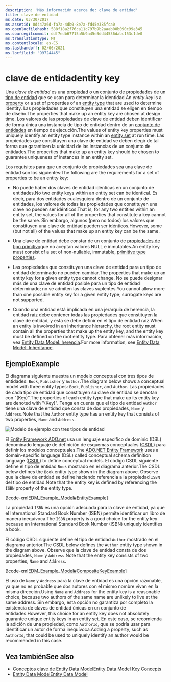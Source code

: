 ```yaml
---
description: 'Más información acerca de: clave de entidad'
title: clave de entidad
ms.date: 03/30/2017
ms.assetid: 0d447a6d-fa7a-4db0-8e7a-fd45e385fca0
ms.openlocfilehash: 588f18a2f76ca11c797b9b2aaab00b090c99e345
ms.sourcegitcommit: ddf7edb67715a5b9a45e3dd44536dabc153c1de0
ms.translationtype: MT
ms.contentlocale: es-ES
ms.lasthandoff: 02/06/2021
ms.locfileid: "99724445"
---
```

# <a name="entity-key"></a><span data-ttu-id="d8b3c-103">clave de entidad</span><span class="sxs-lookup"><span data-stu-id="d8b3c-103">entity key</span></span>

<span data-ttu-id="d8b3c-104">Una *clave de entidad* es una [propiedad](property.md) o un conjunto de propiedades de un [tipo de entidad](entity-type.md) que se usan para determinar la identidad.</span><span class="sxs-lookup"><span data-stu-id="d8b3c-104">An *entity key* is a [property](property.md) or a set of properties of an [entity type](entity-type.md) that are used to determine identity.</span></span> <span data-ttu-id="d8b3c-105">Las propiedades que constituyen una entidad se eligen en tiempo de diseño.</span><span class="sxs-lookup"><span data-stu-id="d8b3c-105">The properties that make up an entity key are chosen at design time.</span></span> <span data-ttu-id="d8b3c-106">Los valores de las propiedades de clave de entidad deben identificar de forma única una instancia de tipo de entidad dentro de un [conjunto de entidades](entity-set.md) en tiempo de ejecución.</span><span class="sxs-lookup"><span data-stu-id="d8b3c-106">The values of entity key properties must uniquely identify an entity type instance within an [entity set](entity-set.md) at run time.</span></span> <span data-ttu-id="d8b3c-107">Las propiedades que constituyen una clave de entidad se deben elegir de tal forma que garanticen la unicidad de las instancias de un conjunto de entidades.</span><span class="sxs-lookup"><span data-stu-id="d8b3c-107">The properties that make up an entity key should be chosen to guarantee uniqueness of instances in an entity set.</span></span>  
  
 <span data-ttu-id="d8b3c-108">Los requisitos para que un conjunto de propiedades sea una clave de entidad son los siguientes:</span><span class="sxs-lookup"><span data-stu-id="d8b3c-108">The following are the requirements for a set of properties to be an entity key:</span></span>  
  
- <span data-ttu-id="d8b3c-109">No puede haber dos claves de entidad idénticas en un conjunto de entidades.</span><span class="sxs-lookup"><span data-stu-id="d8b3c-109">No two entity keys within an entity set can be identical.</span></span> <span data-ttu-id="d8b3c-110">Es decir, para dos entidades cualesquiera dentro de un conjunto de entidades, los valores de todas las propiedades que constituyen una clave no pueden ser idénticos.</span><span class="sxs-lookup"><span data-stu-id="d8b3c-110">That is, for any two entities within an entity set, the values for all of the properties that constitute a key cannot be the same.</span></span> <span data-ttu-id="d8b3c-111">Sin embargo, algunos (pero no todos) los valores que constituyen una clave de entidad pueden ser idénticos.</span><span class="sxs-lookup"><span data-stu-id="d8b3c-111">However, some (but not all) of the values that make up an entity key can be the same.</span></span>  
  
- <span data-ttu-id="d8b3c-112">Una clave de entidad debe constar de un conjunto de [propiedades de tipo primitivo](entity-data-model-primitive-data-types.md)que no aceptan valores NULL e inmutables.</span><span class="sxs-lookup"><span data-stu-id="d8b3c-112">An entity key must consist of a set of non-nullable, immutable, [primitive type properties](entity-data-model-primitive-data-types.md).</span></span>  
  
- <span data-ttu-id="d8b3c-113">Las propiedades que constituyen una clave de entidad para un tipo de entidad determinado no pueden cambiar.</span><span class="sxs-lookup"><span data-stu-id="d8b3c-113">The properties that make up an entity key for a given entity type cannot change.</span></span> <span data-ttu-id="d8b3c-114">No se puede designar más de una clave de entidad posible para un tipo de entidad determinado; no se admiten las claves suplentes.</span><span class="sxs-lookup"><span data-stu-id="d8b3c-114">You cannot allow more than one possible entity key for a given entity type; surrogate keys are not supported.</span></span>  
  
- <span data-ttu-id="d8b3c-115">Cuando una entidad está implicada en una jerarquía de herencia, la entidad raíz debe contener todas las propiedades que constituyen la clave de entidad, y esta se debe definir en el tipo de entidad raíz.</span><span class="sxs-lookup"><span data-stu-id="d8b3c-115">When an entity is involved in an inheritance hierarchy, the root entity must contain all the properties that make up the entity key, and the entity key must be defined on the root entity type.</span></span> <span data-ttu-id="d8b3c-116">Para obtener más información, vea [Entity Data Model: herencia](entity-data-model-inheritance.md).</span><span class="sxs-lookup"><span data-stu-id="d8b3c-116">For more information, see [Entity Data Model: Inheritance](entity-data-model-inheritance.md).</span></span>  
  
## <a name="example"></a><span data-ttu-id="d8b3c-117">Ejemplo</span><span class="sxs-lookup"><span data-stu-id="d8b3c-117">Example</span></span>  

 <span data-ttu-id="d8b3c-118">El diagrama siguiente muestra un modelo conceptual con tres tipos de entidades: `Book`, `Publisher` y `Author`.</span><span class="sxs-lookup"><span data-stu-id="d8b3c-118">The diagram below shows a conceptual model with three entity types: `Book`, `Publisher`, and `Author`.</span></span> <span data-ttu-id="d8b3c-119">Las propiedades de cada tipo de entidad que constituyen su clave de entidad se denotan con "(Key)".</span><span class="sxs-lookup"><span data-stu-id="d8b3c-119">The properties of each entity type that make up its entity key are denoted with "(Key)".</span></span> <span data-ttu-id="d8b3c-120">Tenga en cuenta que el tipo de entidad `Author` tiene una clave de entidad que consta de dos propiedades, `Name` y `Address`.</span><span class="sxs-lookup"><span data-stu-id="d8b3c-120">Note that the `Author` entity type has an entity key that consists of two properties, `Name` and `Address`.</span></span>  
  
 ![Modelo de ejemplo con tres tipos de entidad](./media/entity-key/example-model-three-entity-types.gif)  
  
 <span data-ttu-id="d8b3c-122">El [Entity Framework ADO.net](./ef/index.md) usa un lenguaje específico de dominio (DSL) denominado lenguaje de definición de esquemas conceptuales ([CSDL](/ef/ef6/modeling/designer/advanced/edmx/csdl-spec)) para definir los modelos conceptuales.</span><span class="sxs-lookup"><span data-stu-id="d8b3c-122">The [ADO.NET Entity Framework](./ef/index.md) uses a domain-specific language (DSL) called conceptual schema definition language ([CSDL](/ef/ef6/modeling/designer/advanced/edmx/csdl-spec)) to define conceptual models.</span></span> <span data-ttu-id="d8b3c-123">El código CSDL siguiente define el tipo de entidad `Book` mostrado en el diagrama anterior.</span><span class="sxs-lookup"><span data-stu-id="d8b3c-123">The CSDL below defines the `Book` entity type shown in the diagram above.</span></span> <span data-ttu-id="d8b3c-124">Observe que la clave de entidad se define haciendo referencia a la propiedad `ISBN` del tipo de entidad.</span><span class="sxs-lookup"><span data-stu-id="d8b3c-124">Note that the entity key is defined by referencing the `ISBN` property of the entity type.</span></span>  
  
 [!code-xml[EDM_Example_Model#EntityExample](../../../../samples/snippets/xml/VS_Snippets_Data/edm_example_model/xml/books.edmx#entityexample)]  
  
 <span data-ttu-id="d8b3c-125">La propiedad `ISBN` es una opción adecuada para la clave de entidad, ya que el International Standard Book Number (ISBN) permite identificar un libro de manera inequívoca.</span><span class="sxs-lookup"><span data-stu-id="d8b3c-125">The `ISBN` property is a good choice for the entity key because an International Standard Book Number (ISBN) uniquely identifies a book.</span></span>  
  
 <span data-ttu-id="d8b3c-126">El código CSDL siguiente define el tipo de entidad `Author` mostrado en el diagrama anterior.</span><span class="sxs-lookup"><span data-stu-id="d8b3c-126">The CSDL below defines the `Author` entity type shown in the diagram above.</span></span> <span data-ttu-id="d8b3c-127">Observe que la clave de entidad consta de dos propiedades, `Name` y `Address`.</span><span class="sxs-lookup"><span data-stu-id="d8b3c-127">Note that the entity key consists of two properties, `Name` and `Address`.</span></span>  
  
 [!code-xml[EDM_Example_Model#CompositeKeyExample](../../../../samples/snippets/xml/VS_Snippets_Data/edm_example_model/xml/books.edmx#compositekeyexample)]  
  
 <span data-ttu-id="d8b3c-128">El uso de `Name` y `Address` para la clave de entidad es una opción razonable, ya que no es probable que dos autores con el mismo nombre vivan en la misma dirección.</span><span class="sxs-lookup"><span data-stu-id="d8b3c-128">Using `Name` and `Address` for the entity key is a reasonable choice, because two authors of the same name are unlikely to live at the same address.</span></span> <span data-ttu-id="d8b3c-129">Sin embargo, esta opción no garantiza por completo la existencia de claves de entidad únicas en un conjunto de entidades.</span><span class="sxs-lookup"><span data-stu-id="d8b3c-129">However, this choice for an entity key does not absolutely guarantee unique entity keys in an entity set.</span></span> <span data-ttu-id="d8b3c-130">En este caso, se recomienda la adición de una propiedad, como `AuthorId`, que se podría usar para identificar un autor de forma inequívoca.</span><span class="sxs-lookup"><span data-stu-id="d8b3c-130">Adding a property, such as `AuthorId`, that could be used to uniquely identify an author would be recommended in this case.</span></span>  
  
## <a name="see-also"></a><span data-ttu-id="d8b3c-131">Vea también</span><span class="sxs-lookup"><span data-stu-id="d8b3c-131">See also</span></span>

- [<span data-ttu-id="d8b3c-132">Conceptos clave de Entity Data Model</span><span class="sxs-lookup"><span data-stu-id="d8b3c-132">Entity Data Model Key Concepts</span></span>](entity-data-model-key-concepts.md)
- [<span data-ttu-id="d8b3c-133">Entity Data Model</span><span class="sxs-lookup"><span data-stu-id="d8b3c-133">Entity Data Model</span></span>](entity-data-model.md)
